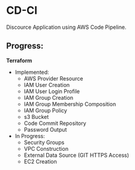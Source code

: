 # CD-CI
Discource Application using AWS Code Pipeline.

## Progress:
**Terraform**
- Implemented:
    - AWS Provider Resource
    - IAM User Creation
    - IAM User Login Profile
    - IAM Group Creation
    - IAM Group Membership Composition
    - IAM Group Policy
    - s3 Bucket
    - Code Commit Repository
    - Password Output
- In Progress:
    - Security Groups
    - VPC Construction
    - External Data Source (GIT HTTPS Access)
    - EC2 Creation

